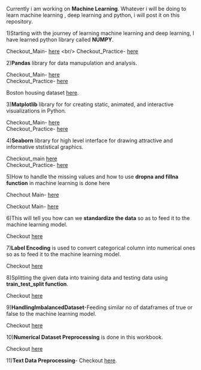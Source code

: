 Currently i am working on **Machine Learning**. Whatever i will be doing to learn machine learning , deep learning and python, i will post it on this repository.

1)Starting with the journey of learning machine learning and deep learning, I have learned python library called **NUMPY**. 

  Checkout_Main- [here](https://github.com/KARTIKPARATKAR/MACHINE-LEARNING-WORK/blob/main/3_1_numpy(numerical_python).ipynb) <br/>
  Checkout_Practice- [here](https://github.com/KARTIKPARATKAR/MACHINE-LEARNING-WORK/blob/main/NumpyPractice.ipynb)

2)**Pandas** library for data manupulation and analysis.

Checkout_Main- [here](https://github.com/KARTIKPARATKAR/MY-MACHINE-LEARNING-WORK/blob/main/PANDAS.ipynb) <br/>
Checkout_Practice- [here](https://github.com/KARTIKPARATKAR/MACHINE-LEARNING-WORK/blob/main/PandasPractice.ipynb)

Boston housing dataset [here](https://github.com/KARTIKPARATKAR/MY-MACHINE-LEARNING-WORK/blob/main/BostonHousing.csv).
  
3)**Matplotlib** library for for creating static, animated, and interactive visualizations in Python.

  Checkout_Main- [here](https://github.com/KARTIKPARATKAR/MY-MACHINE-LEARNING-WORK/blob/main/MATPLOTLIB.ipynb)   <br/>
  Checkout_Practice- [here](https://github.com/KARTIKPARATKAR/MACHINE-LEARNING-WORK/blob/main/MatplotlibPractice.ipynb)

4)**Seaborn** library for high level interface for drawing attractive and informative ststistical graphics.
  
 Checkout_main [here](https://github.com/KARTIKPARATKAR/MY-MACHINE-LEARNING-WORK/blob/main/Seaborn.ipynb) <br/>
 Checkout_Practice- [here](https://github.com/KARTIKPARATKAR/MACHINE-LEARNING-WORK/blob/main/SeabornPractice.ipynb)

5)How to handle the missing values and how to use **dropna and fillna function** in machine learning is done here

  Chechout Main- [here](https://github.com/KARTIKPARATKAR/MY-MACHINE-LEARNING-WORK/blob/main/HandlingMissingValues.ipynb)

  Checkout Main- [here](https://github.com/KARTIKPARATKAR/MACHINE-LEARNING-WORK/blob/main/handlingmissingvaluesbyimputationanddropping.ipynb)

6)This will tell you how can we **standardize the data** so as to feed it to the machine learning model.

Checkout [here](https://github.com/KARTIKPARATKAR/MY-MACHINE-LEARNING-WORK/blob/main/DataStandardization.ipynb)

7)**Label Encoding** is used to convert categorical column into numerical ones so as to feed it to the machine learning model.

Checkout [here](https://github.com/KARTIKPARATKAR/MACHINE-LEARNING-WORK/blob/main/LabelEncoding.ipynb)

8)Splitting the given data into training data and testing data using **train_test_split function**.

Checkout [here](https://github.com/KARTIKPARATKAR/MACHINE-LEARNING-WORK/blob/main/TrainTestSplitTheData.ipynb)

9)**HandlingImbalancedDataset**-Feeding similar no of dataframes of true or false to the machine learning model.

Checkout [here](https://github.com/KARTIKPARATKAR/MACHINE-LEARNING-WORK/blob/main/HandelingImbalancedDataset.ipynb)

10)**Numerical Dataset Preprocessing** is done in this workbook.

Checkout [here](https://github.com/KARTIKPARATKAR/MACHINE-LEARNING-WORK/blob/main/NumericalDatasetPreprocessing.ipynb)

11)**Text Data Preprocessing**-
    Checkout [here](https://github.com/KARTIKPARATKAR/MACHINE-LEARNING-WORK/blob/main/TextDatasetPreprocessing.ipynb).

